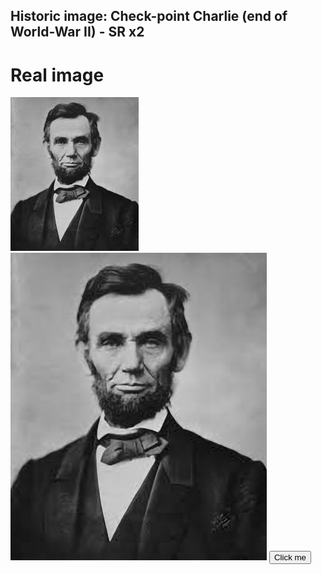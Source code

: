 ## Historic image: Check-point Charlie (end of World-War II) - SR x2
# Real image
<div class="f1_container">
    <div class="shadow f1_card">
        <div class="front face" id="Lincoln">
            <img src="Lincoln.png"/>
        </div>
        <div class="front face">
            <img src="Lincoln_ZSSR.png" id="Lincoln switch"/>
            <button onclick="zssrgan('Lincoln')">Click me</button>
        </div>
    </div>
</div>

<script>
function zssrgan(name) {
  document.getElementById(name + " switch").src = "../" + name + "_ZSSRGAN.png";
}
</script>
